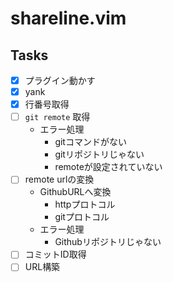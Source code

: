 shareline.vim
====================

## Tasks

- [x] プラグイン動かす
- [x] yank
- [x] 行番号取得
- [ ] `git remote` 取得
  - エラー処理
    - gitコマンドがない
    - gitリポジトリじゃない
    - remoteが設定されていない
- [ ] remote urlの変換
  - GithubURLへ変換
    - httpプロトコル
    - gitプロトコル
  - エラー処理
    - Githubリポジトリじゃない
- [ ] コミットID取得
- [ ] URL構築
